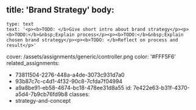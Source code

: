 title: 'Brand Strategy'
body:
  -
    type: text
    text: '<p><b>TODO: </b>Give short intro about brand strategy</p><p><b>TODO:</b>&nbsp;Explain process</p><p><b>TODO:</b>&nbsp;Explain chosen brand strategy</p><p><b>TODO: </b>Reflect on process and result</p>'
cover: /assets/assignments/generic/controller.png
color: '#FFF5F6'
related_assignments:
  - 73811504-2276-448a-a4de-3073c931d7a0
  - 93b87c7c-c4d1-4f32-90c8-7cfda7f04994
  - a9a8be91-eb58-4674-bc18-478ee31d8a55
id: 7e422e63-b31f-4370-a5d4-7b9cb76fd9b8
classes:
  - strategy-and-concept
